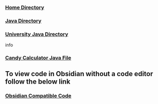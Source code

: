 ### [Home Directory](/CodeLanguages/ReadMe.md)
### [Java Directory](/CodeLanguages/Java/JavaContents.md)
### [University Java Directory](/CodeLanguages/Java/UniversityJavaFiles/ReadMe.md)

info
### [Candy Calculator Java File](candyCalculator.java)

## To view code in Obsidian without a code editor follow the below link

### [Obsidian Compatible Code](candyCalculator.md)